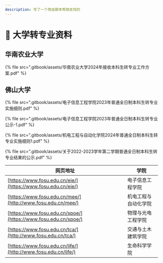 ```yaml
---
description: 写了一个爬虫脚本帮朋友找的
---
```


# 📒 大学转专业资料

## 华南农业大学

{% file src=".gitbook/assets/华南农业大学2024年接收本科生转专业工作方案.pdf" %}

## 佛山大学

{% file src=".gitbook/assets/电子信息工程学院2023年普通全日制本科生转专业实施细则.pdf" %}

{% file src=".gitbook/assets/电子信息工程学院2023年普通全日制本科生转专业公示-1.pdf" %}

{% file src=".gitbook/assets/机电工程与自动化学院2024年普通全日制本科生转专业实施细则1.pdf" %}

{% file src=".gitbook/assets/关于2022-2023学年第二学期普通全日制本科生转专业结果的公示.pdf" %}

| 网页地址                                                           | 学院         |
| -------------------------------------------------------------- | ---------- |
| [https://www.fosu.edu.cn/eie/](https://www.fosu.edu.cn/eie/)   | 电子信息工程学院   |
| [https://www.fosu.edu.cn/mee/](http://www.fosu.edu.cn/mee/)    | 机电工程与自动化学院 |
| [https://www.fosu.edu.cn/spoe/](https://www.fosu.edu.cn/spoe/) | 物理与光电工程学院  |
| [https://www.fosu.edu.cn/tca/](http://www.fosu.edu.cn/tca/)    | 交通与土木建筑学院  |
| [https://www.fosu.edu.cn/life/](http://www.fosu.edu.cn/life/)  | 生命科学学院     |
